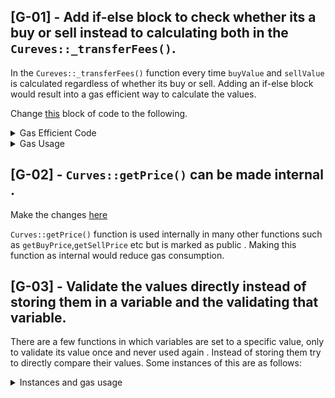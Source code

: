 ## [G-01] - Add if-else block to check whether its a buy or sell instead to calculating both in the `Cureves::_transferFees()`.

In the `Cureves::_transferFees()` function every time `buyValue` and `sellValue` is calculated regardless of whether its buy or sell. Adding an if-else block would result into a gas efficient way to calculate the values.

Change [this](https://github.com/code-423n4/2024-01-curves/blob/516aedb7b9a8d341d0d2666c23780d2bd8a9a600/contracts/Curves.sol#L218-L261) block of code to the following.

<details>

<summary>Gas Efficient Code</summary>

```javascript
function _transferFees(
           .
           .

            bool referralDefined = referralFeeDestination[curvesTokenSubject] != address(0);
            {
                //@audit gas changes made here
                if (isBuy) {
                    address firstDestination = feesEconomics.protocolFeeDestination;
                    uint256 buyValue = referralDefined ? protocolFee : protocolFee + referralFee;
                    (bool success1, ) = firstDestination.call{value: buyValue}("");
                    if (!success1) revert CannotSendFunds();
                } else {
                    address firstDestination = msg.sender;
                    uint256 sellValue = price - protocolFee - subjectFee - referralFee - holderFee;
                    (bool success1, ) = firstDestination.call{value: sellValue}("");
                    if (!success1) revert CannotSendFunds();
                }
            }
            .
            .
    }
```

</details>

<details>

<summary> Gas Usage</summary>

| Method Name               | Avg Gas Before | Avg Gas After |
|---------------------------|----------------|---------------|
| buyCurvesToken            | 144347         | 123338        |
| buyCurvesTokenForPresale  | 205341         | 204571        |
| buyCurvesTokenWhitelisted | 126028         | 125258        |
| buyCurvesTokenWithName    | 1774847        | 1774077       |
| sellCurvesToken           | 59894          | 59624         |


</details>

## [G-02] - `Curves::getPrice()` can be made internal .

Make the changes [here](https://github.com/code-423n4/2024-01-curves/blob/516aedb7b9a8d341d0d2666c23780d2bd8a9a600/contracts/Curves.sol#L166)

`Curves::getPrice()` function is used internally in many other functions such as `getBuyPrice`,`getSellPrice` etc but is marked as public . Making this function as internal would reduce gas consumption.


## [G-03] - Validate the values directly instead of storing them in a variable and the validating that variable.

There are a few functions in which variables are set to a specific value, only to validate its value once and never used again . Instead of storing them try to directly compare their values.
Some instances of this are as follows:

<details>

<summary> Instances and gas usage </summary>

[buyCurvesTokenForPresale](https://github.com/code-423n4/2024-01-curves/blob/516aedb7b9a8d341d0d2666c23780d2bd8a9a600/contracts/Curves.sol#L385-L386)

[buyCurvesTokenWithName](https://github.com/code-423n4/2024-01-curves/blob/516aedb7b9a8d341d0d2666c23780d2bd8a9a600/contracts/Curves.sol#L370-L371)

[setWhitelist](https://github.com/code-423n4/2024-01-curves/blob/516aedb7b9a8d341d0d2666c23780d2bd8a9a600/contracts/Curves.sol#L395-L396)

[verifyMerkle](https://github.com/code-423n4/2024-01-curves/blob/516aedb7b9a8d341d0d2666c23780d2bd8a9a600/contracts/Curves.sol#L424-L425)


| Method Name               | Avg Gas Before | Avg Gas After |
|---------------------------|----------------|---------------|
| buyCurvesTokenForPresale  | 205341         | 205328        |

</details>

